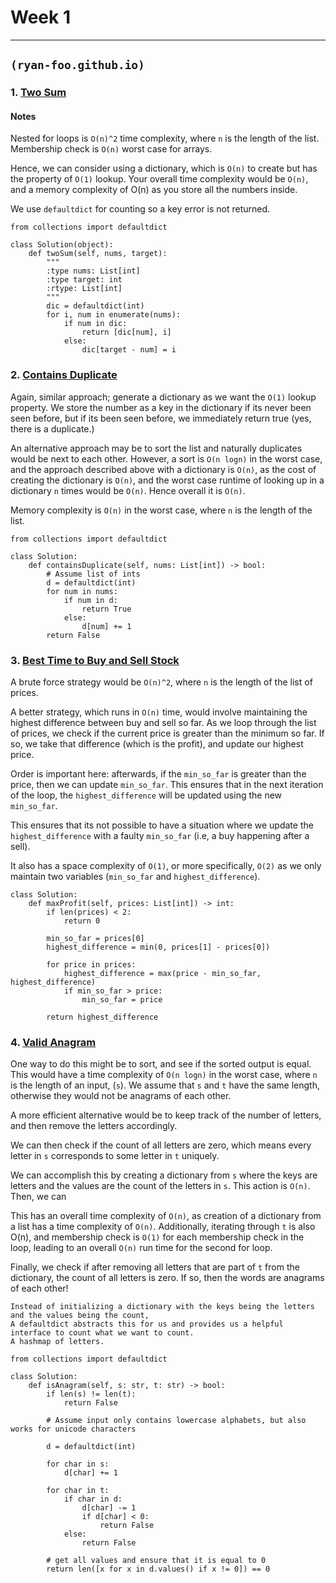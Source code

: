 # Week 1
-------------------------

## `(ryan-foo.github.io)`

### 1. [Two Sum](https://leetcode.com/problems/two-sum/)

#### Notes

Nested for loops is `O(n)^2` time complexity, where `n` is the length of the list. Membership check is `O(n)` worst case for arrays.

Hence, we can consider using a dictionary, which is `O(n)` to create but has the property of `O(1)` lookup. 
Your overall time complexity would be `O(n)`, and a memory complexity of O(n) as you store all the numbers inside.

We use `defaultdict` for counting so a key error is not returned.

```
from collections import defaultdict

class Solution(object):
    def twoSum(self, nums, target):
        """
        :type nums: List[int]
        :type target: int
        :rtype: List[int]
        """
        dic = defaultdict(int)
        for i, num in enumerate(nums):
            if num in dic:
                return [dic[num], i]
            else:
                dic[target - num] = i
```

### 2. [Contains Duplicate](https://leetcode.com/problems/contains-duplicate/)

Again, similar approach; generate a dictionary as we want the `O(1)` lookup property. We store the number as a key in the dictionary if its never been seen before, but if its been seen before,
we immediately return true (yes, there is a duplicate.)

An alternative approach may be to sort the list and naturally duplicates would be next to each other. However, a sort is `O(n logn)` in the worst case, and the approach described above with a dictionary is `O(n)`,
as the cost of creating the dictionary is `O(n)`, and the worst case runtime of looking up in a dictionary `n` times would be `O(n)`. Hence overall it is `O(n)`.

Memory complexity is `O(n)` in the worst case, where `n` is the length of the list.

```
from collections import defaultdict

class Solution:
    def containsDuplicate(self, nums: List[int]) -> bool:
        # Assume list of ints
        d = defaultdict(int)
        for num in nums:
            if num in d:
                return True
            else:
                d[num] += 1
        return False
```

### 3. [Best Time to Buy and Sell Stock](https://leetcode.com/problems/best-time-to-buy-and-sell-stock/)

A brute force strategy would be `O(n)^2`, where `n` is the length of the list of prices. 

A better strategy, which runs in `O(n)` time, would involve maintaining the highest difference between buy and sell so far. As we loop through the list of prices, we check if the current price is greater than the minimum so far. If so, we take that difference (which is the profit), and update our highest price.

Order is important here: afterwards, if the `min_so_far` is greater than the price, then we can update `min_so_far`. This ensures that in the next iteration of the loop, the `highest_difference` will be updated using the new `min_so_far`.

This ensures that its not possible to have a situation where we update the `highest_difference` with a faulty `min_so_far` (i.e, a buy happening after a sell).

It also has a space complexity of `O(1)`, or more specifically, `O(2)` as we only maintain two variables (`min_so_far` and `highest_difference`).

```
class Solution:
    def maxProfit(self, prices: List[int]) -> int:
        if len(prices) < 2:
            return 0
        
        min_so_far = prices[0]
        highest_difference = min(0, prices[1] - prices[0])
        
        for price in prices:
            highest_difference = max(price - min_so_far, highest_difference)
            if min_so_far > price:
                min_so_far = price

        return highest_difference
```

### 4. [Valid Anagram](https://leetcode.com/problems/valid-anagram/)

One way to do this might be to sort, and see if the sorted output is equal. This would have a time complexity of `O(n logn)` in the worst case, where `n` is the length of an input, (`s`). We assume that `s` and `t` have the same length, otherwise they would not be anagrams of each other.

A more efficient alternative would be to keep track of the number of letters, and then remove the letters accordingly.

We can then check if the count of all letters are zero, which means every letter in `s` corresponds to some letter in `t` uniquely. 

We can accomplish this by creating a dictionary from `s` where the keys are letters and the values are the count of the letters in `s`. This action is `O(n)`. Then, we can 

This has an overall time complexity of `O(n)`, as creation of a dictionary from a list has a time complexity of `O(n)`. Additionally, iterating through `t` is also O(n), and membership check is `O(1)` for each membership check in the loop, leading to an overall `O(n)` run time for the second for loop.

Finally, we check if after removing all letters that are part of `t` from the dictionary, the count of all letters is zero. If so, then the words are anagrams of each other!

```
Instead of initializing a dictionary with the keys being the letters and the values being the count,
A defaultdict abstracts this for us and provides us a helpful interface to count what we want to count.
A hashmap of letters.

from collections import defaultdict

class Solution:
    def isAnagram(self, s: str, t: str) -> bool:
        if len(s) != len(t):
            return False
        
        # Assume input only contains lowercase alphabets, but also works for unicode characters
        
        d = defaultdict(int)
        
        for char in s:
            d[char] += 1
            
        for char in t:
            if char in d:
                d[char] -= 1
                if d[char] < 0:
                    return False
            else:
                return False
        
        # get all values and ensure that it is equal to 0
        return len([x for x in d.values() if x != 0]) == 0
```